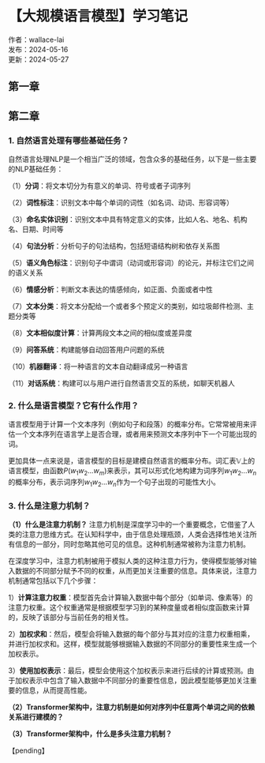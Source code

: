 # 【大规模语言模型】学习笔记

作者：wallace-lai <br/>
发布：2024-05-16 <br/>
更新：2024-05-27 <br/>

## 第一章

## 第二章

### 1. 自然语言处理有哪些基础任务？

自然语言处理NLP是一个相当广泛的领域，包含众多的基础任务，以下是一些主要的NLP基础任务：

（1）**分词**：将文本切分为有意义的单词、符号或者子词序列

（2）**词性标注**：识别文本中每个单词的词性（如名词、动词、形容词等）

（3）**命名实体识别**：识别文本中具有特定意义的实体，比如人名、地名、机构名、日期、时间等

（4）**句法分析**：分析句子的句法结构，包括短语结构树和依存关系图

（5）**语义角色标注**：识别句子中谓词（动词或形容词）的论元，并标注它们之间的语义关系

（6）**情感分析**：判断文本表达的情感倾向，如正面、负面或者中性

（7）**文本分类**：将文本分配给一个或者多个预定义的类别，如垃圾邮件检测、主题分类等

（8）**文本相似度计算**：计算两段文本之间的相似度或差异度

（9）**问答系统**：构建能够自动回答用户问题的系统

（10）**机器翻译**：将一种语言的文本自动翻译成另一种语言

（11）**对话系统**：构建可以与用户进行自然语言交互的系统，如聊天机器人

### 2. 什么是语言模型？它有什么作用？
语言模型用于计算一个文本序列（例如句子和段落）的概率分布。它常常被用来评估一个文本序列在语言学上是否合理，或者用来预测文本序列中下一个可能出现的词。

更加具体一点来说是，语言模型的目标是建模自然语言的概率分布。词汇表$\mathbb{V}$上的语言模型，由函数$P(w_1w_2...w_m)$来表示，其可以形式化地构建为词序列$w_1w_2...w_n$的概率分布，表示词序列$w_1w_2...w_n$作为一个句子出现的可能性大小。

### 3. 什么是注意力机制？
**（1）什么是注意力机制？**
注意力机制是深度学习中的一个重要概念，它借鉴了人类的注意力思维方式。在认知科学中，由于信息处理瓶颈，人类会选择性地关注所有信息的一部分，同时忽略其他可见的信息。这种机制通常被称为注意力机制。

在深度学习中，注意力机制被用于模拟人类的这种注意力行为，使得模型能够对输入数据的不同部分赋予不同的权重，从而更加关注重要的信息。具体来说，注意力机制通常包括以下几个步骤：

1）**计算注意力权重**：模型首先会计算输入数据中每个部分（如单词、像素等）的注意力权重。这个权重通常是根据模型学习到的某种度量或者相似度函数来计算的，反映了该部分与当前任务的相关性。

2）**加权求和**：然后，模型会将输入数据的每个部分与其对应的注意力权重相乘，并进行加权求和。这样，模型就能够根据输入数据的不同部分的重要性来生成一个加权表示。

3）**使用加权表示**：最后，模型会使用这个加权表示来进行后续的计算或预测。由于加权表示中包含了输入数据中不同部分的重要性信息，因此模型能够更加关注重要的信息，从而提高性能。

**（2）Transformer架构中，注意力机制是如何对序列中任意两个单词之间的依赖关系进行建模的？**

**（3）Transformer架构中，什么是多头注意力机制？**

【pending】